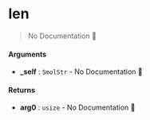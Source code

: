 # len

> No Documentation 🚧

#### Arguments

- **\_self** : `SmolStr` \- No Documentation 🚧

#### Returns

- **arg0** : `usize` \- No Documentation 🚧